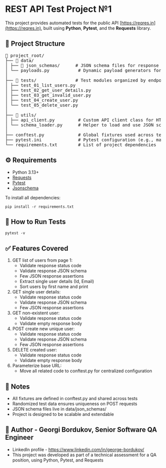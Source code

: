 # REST API Test Project №1

This project provides automated tests for the public API [https://reqres.in](https://reqres.in), built using **Python**, **Pytest**, and the **Requests** library.

## 📁 Project Structure

<pre>
📁 project_root/
├── 📁 data/
│ ├── 📁 json_schemas/      # JSON schema files for response validation
│ └── payloads.py           # Dynamic payload generators for requests
│
├── 📁 tests/               # Test modules organized by endpoint/functionality
│ ├── test_01_list_users.py
│ ├── test_02_get_user_details.py
│ ├── test_03_get_invalid_user.py
│ ├── test_04_create_user.py
│ └── test_05_delete_user.py
│
├── 📁 utils/
│ ├── api_client.py         # Custom API client class for HTTP methods
│ └── schema_loader.py      # Helper to load and use JSON schemas
│
├── conftest.py             # Global fixtures used across tests
├── pytest.ini              # Pytest configuration (e.g., markers)
└── requirements.txt        # List of project dependencies
</pre>

## ⚙️ Requirements

- Python 3.13+
- [Requests](https://pypi.org/project/requests/)
- [Pytest](https://pypi.org/project/pytest/)
- [Jsonschema](https://pypi.org/project/jsonschema/)

To install all dependencies:

```pip install -r requirements.txt```

## 🚀 How to Run Tests
```pytest -v```

## ✅ Features Covered
1. GET list of users from page 1:
    * Validate response status code
    * Validate response JSON schema
    * Few JSON response assertions
    * Extract single user details (Id, Email)
    * Sort users by first name and print
2. GET single user details:
    * Validate response status code
    * Validate response JSON schema
    * Few JSON response assertions
3. GET non-existent user:
    * Validate response status code
    * Validate empty response body
4. POST create new unique user:
    * Validate response status code
    * Validate response JSON schema
    * Few JSON response assertions
5. DELETE created user:
    * Validate response status code
    * Validate empty response body
6. Parameterize base URL:
    * Move all related code to conftest.py for centralized configuration

## 📝 Notes
* All fixtures are defined in conftest.py and shared across tests
* Randomized test data ensures uniqueness on POST requests
* JSON schema files live in data/json_schemas/
* Project is designed to be scalable and extendable

## 👤 Author - Georgi Bordukov, Senior Software QA Engineer
* LinkedIn profile - https://www.linkedin.com/in/george-bordukov/
* This project was developed as part of a technical assessment for a QA position, using Python, Pytest, and Requests